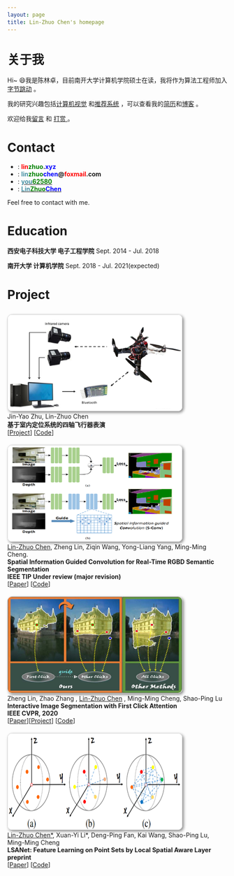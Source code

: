 ```yaml
---
layout: page
title: Lin-Zhuo Chen's homepage
---
```

<style>

body { 
}


/*
a:hover,
a:focus {
    text-decoration: underline;
}
*/

.navbar,
.footer {
}

.gray-container {
    background-color: #eee;  
}

#about {
    margin-top: 50px;
    padding-top: 50px;
    padding-bottom: 50px;
    margin-bottom: 20px;
}

@keyframes me-img-hover {
    0% {
        transform: rotate(-15deg);
    }
    25% {
        transform: rotate(0deg);
    }
    50% {
        transform: rotate(15deg);
    }
    75% {
        transform: rotate(0deg);
    }
    100% {
        transform: rotate(-15deg);
    }
}

#me-img {
    width: 80%;
    /*border: 10px solid #FFFFCC;*/
    border: 8px solid #FFFFCC;
    /*transform: rotate(-15deg);*/
    box-shadow: 0px 0px 2px 3px rgba(255, 255, 255, 0.7), 0px 0px 10px 8px rgba(0, 0, 0, 0.1);
}

/*#me-img:hover {
    animation: me-img-hover 2000ms linear 100ms infinite forwards;
}*/

.long-work-img {
    width: 300px;
    height: 110px;
    /*auto !important;*/
    border: 1px solid lightgray;
    border-radius: 10px;
    /*height: 161px;*/
    -moz-box-shadow: 3px 3px 6px #888;
    -webkit-box-shadow: 3px 3px 6px #888;
    box-shadow: 3px 3px 6px #888;
}

.work-img {
    width: 399px;
    height: 220px;
    /*auto !important;*/
    border: 1px solid lightgray;
    border-radius: 10px;
    /*height: 161px;*/
    -moz-box-shadow: 3px 3px 6px #888;
    -webkit-box-shadow: 3px 3px 6px #888;
    box-shadow: 3px 3px 6px #888;
}

.detail {
    font-size: 13px;
    border: 1px solid #FFFFAA;
    background-color: #FFFFEE;
}

.prize {
    color: #B02020;
    font-weight: bold;
}

.work-block {
    padding-top: 10px;
    padding-bottom: 10px;
}

.section_title {
    /*color: #159957;*/
    color: black;
    /*font-family: "Tisa", Times, serif;*/
    font-family: "Verdana", Geneva, sans-serif;
    font-size: 20px;
    font-weight: 50;
}
#news{
    font-weight: bold;
    color: red;
}

#li-important{
    font-weight: bold;
    color: red;
}

</style>
<!-- <div style="float:left;border:solid 1px 000;margin:2px;"><img src="./images/linzhuo.jpg"  width="250" height="240" ></div> -->
# **关于我**
Hi~ 😄我是陈林卓，目前南开大学计算机学院硕士在读，我将作为算法工程师加入[字节跳动](https://bytedance.com/) 。

我的研究兴趣包括[计算机视觉](https://baike.baidu.com/item/%E8%AE%A1%E7%AE%97%E6%9C%BA%E8%A7%86%E8%A7%89/2803351?fr=aladdin) <i class="fas fa-eye"></i>  和[推荐系统](https://baike.baidu.com/item/%E6%8E%A8%E8%8D%90%E7%B3%BB%E7%BB%9F/10267357?fr=aladdin) <i class="fas fa-brain"></i> ，可以查看我的[简历](https://linzhuo.xyz/file/main.pdf)和[博客](https://linzhuo.xyz/tags/) <i class="fas fa-book"></i> 。

欢迎给我[留言](https://linzhuo.xyz/comments/) <i class="far fa-comments"></i>  和 [打赏 ](https://linzhuo.xyz/merger/) <i class="far fa-grimace"></i> 。

<!-- # **About Me**
My name is Lin-Zhuo Chen. I am a graduate student at College of Computer Science, Nankai University. I will join  [ByteDance](https://bytedance.com/) worked as an algorithm engineer .

My research interests are [Computer Vision](https://en.wikipedia.org/wiki/Computer_vision) <i class="fas fa-eye"></i>  and [Recommender System](https://en.wikipedia.org/wiki/Recommender_system) <i class="fas fa-brain"></i> . My [CV](https://linzhuo.xyz/file/main.pdf) and  [Blog ](https://linzhuo.xyz/tags/)<i class="fas fa-book"></i>  are avaliable . -->


# **Contact**

- <i class="fas fa-home"></i> : **<font color="#FF0000 ">lin</font><font color="#008000">zhuo</font>.<font color="#0000FF">xyz</font>**
- <i class="fas fa-envelope"></i> : **<font color="#4590a3">lin</font><font color="#008000">zhuo</font><font color="#0000FF">chen</font>@<font color="#FF0000 ">foxmail</font>.com**
- <i class="fab fa-zhihu"></i>  : **[<font color="#4590a3">you</font><font color="#008000">62580</font> ](https://www.zhihu.com/people/you62580)**
- <i class="fab fa-github"></i> : **[<font color="#4590a3">Lin</font><font color="#008000">Zhuo</font><font color="#0000FF">Chen</font>](https://github.com/LinZhuoChen)**

Feel free to contact with me.

# **Education**

**西安电子科技大学         电子工程学院** Sept. 2014 - Jul. 2018 

**南开大学         计算机学院** Sept. 2018 - Jul. 2021(expected) 

# **Project**
<head>
    <div id="publication">
        <div class="row work-block">
            <div class="project col-xs-3">
                <img class="work-img" src="./images/system.png">
                <!-- <img class="work-img" src="/images/system.png"> -->
            </div>
            Jin-Yao Zhu, Lin-Zhuo Chen 
            <div class="col-xs-8">
                <strong>基于室内定位系统的四轴飞行器表演</strong>
                <br>
                [<a href="https://linzhuo.xyz/_posts/project/2019-11-29-quadrotor/" target="_blank">Project</a>] [<a href="https://github.com/JinyaoZhu/STM32F4-Quad" target="_blank">Code</a>] 
                <br>
            </div>
        </div>
        <div class="row work-block">
            <div class="project col-xs-3">
                <img class="work-img" src="./images/s_conv1.png">
                <!-- <img class="work-img" src="/images/s_conv2.png"> -->
            </div>
            <div class="col-xs-8">
                <u>Lin-Zhuo Chen</u>, Zheng Lin, Ziqin Wang, Yong-Liang Yang, Ming-Ming Cheng. 
                <br>
                <strong>Spatial Information Guided Convolution for Real-Time RGBD Semantic Segmentation</strong>
                <br>
                <strong>IEEE TIP Under review (major revision)</strong>
                <br>
                [<a href="https://arxiv.org/abs/2004.04534" target="_blank">Paper</a>] [<a href="https://linzhuo.xyz" target="_blank">Code</a>] 
                <br>
            </div>
        </div>
                <div class="row work-block">
            <div class="project col-xs-3">
                <img class="work-img" src="./images/fclick.jpg">
                <!-- <img class="work-img" src="/images/s_conv2.png"> -->
            </div>
            <div class="col-xs-8">
                Zheng Lin, Zhao Zhang , <u>Lin-Zhuo Chen</u> , Ming-Ming Cheng, Shao-Ping Lu
                <br>
                <strong>Interactive Image Segmentation with First Click Attention</strong>
                <br>
                <strong>IEEE CVPR, 2020</strong>
                <br>
                [<a href="http://openaccess.thecvf.com/content_CVPR_2020/papers/Lin_Interactive_Image_Segmentation_With_First_Click_Attention_CVPR_2020_paper.pdf" target="_blank">Paper</a>][<a href="https://www.lin-zheng.com/fclick/" target="_blank">Project</a>] [<a href="https://github.com/frazerlin/fcanet" target="_blank">Code</a>]   
                <br>
            </div>
        </div>
        <div class="row work-block">
            <div class="project col-xs-3">
                <img class="work-img" src="./images/LSA_module.png">
                <!-- <img class="work-img" src="/images/s_conv2.png"> -->
            </div>
            <div class="col-xs-8">
                <u>Lin-Zhuo Chen*</u>, Xuan-Yi Li*, Deng-Ping Fan, Kai Wang, Shao-Ping Lu, Ming-Ming Cheng
                <br>
                <strong>LSANet: Feature Learning on Point Sets by Local Spatial Aware Layer</strong>
                <br>
                <strong>preprint</strong>
                <br>
                [<a href="https://arxiv.org/pdf/1905.05442.pdf" target="_blank">Paper</a>] [<a href="https://github.com/LinZhuoChen/LSANet" target="_blank">Code</a>] 
                <br>
            </div>
        </div>
    </div>
</head>
